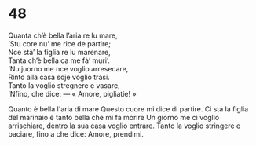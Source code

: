 # 48  
  
Quanta ch’è bella l’aria re lu mare,  
’Stu core nu’ me rice de partire;  
Nce stà’ la figlia re lu marenare,  
Tanta ch’è bella ca me fà’ muri’.  
’Nu juorno me nce voglio arresecare,  
Rinto alla casa soje voglio trasi.  
Tanto la voglio stregnere e vasare,  
’Nfino, che dice: — « Amore, pigliatie! »

Quanto è bella l'aria di mare
Questo cuore mi dice di partire.
Ci sta la figlia del marinaio
è tanto bella che mi fa morire
Un giorno me ci voglio arrischiare,
dentro la sua casa voglio entrare.
Tanto la voglio stringere e baciare,
fino a che dice: Amore, prendimi.
